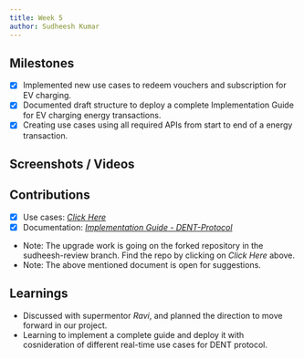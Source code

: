 ```yaml
---
title: Week 5
author: Sudheesh Kumar
---
```


## Milestones
- [x] Implemented new use cases to redeem vouchers and subscription for EV charging.
- [x] Documented draft structure to deploy a complete Implementation Guide for EV charging energy transactions.
- [x] Creating use cases using all required APIs from start to end of a energy transaction.

## Screenshots / Videos 

## Contributions
- [x] Use cases: [*Click Here*](https://github.com/shenoyninad/DENT-Protocol/tree/sudheesh-draft)
- [x] Documentation: [*Implementation Guide - DENT-Protocol*](https://docs.google.com/document/d/1XFm87KrG-K2kV6RrkFKpAuhzRRuK-RzMaFjJoDczdO0/edit?usp=sharing)
- Note: The upgrade work is going on the forked repository in the sudheesh-review branch. Find the repo by clicking on *Click Here* above.
- Note: The above mentioned document is open for suggestions.

## Learnings
- Discussed with supermentor *Ravi*, and planned the direction to move forward in our project.
- Learning to implement a complete guide and deploy it with cosnideration of different real-time use cases for DENT protocol.
